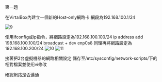 第一題

在VirtalBox內建立一個新的Host-only網路卡
網段為192.168.100.1/24

![9](https://user-images.githubusercontent.com/43788227/51441746-90a5a300-1d0f-11e9-9db9-b2044ba89ee0.PNG)

使用ifconfig或ip指令，將網路設定為192.168.100.100/24
ip address add 198.168.100.100/24 broadcast + dev enp0s8
同理再將網路設定為192.168.100.200/24
![10](https://user-images.githubusercontent.com/43788227/51441822-bb442b80-1d10-11e9-8e79-13ed53f73ad0.PNG)
![11](https://user-images.githubusercontent.com/43788227/51441823-bd0def00-1d10-11e9-84a9-d16cc9e2bc04.PNG)

接著把2台虛擬機器的網路相關設定
儲存至/etc/sysconfig/network-scripts/下的相對檔案並使用vi修改

確認網路是否連通

